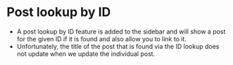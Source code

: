 # Post lookup by ID

- A post lookup by ID feature is added to the sidebar and will show a post for the given ID if it is found and also allow you to link to it.
- Unfortunately, the title of the post that is found via the ID lookup does not update when we update the individual post.
